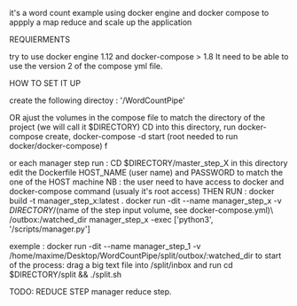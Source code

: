 it's a word count example using docker engine and docker compose to appply a map reduce and scale up the application

REQUIERMENTS

try to use docker engine 1.12 and docker-compose > 1.8 It need to be able to use the version 2 of the compose yml file.

HOW TO SET IT UP

create the following directoy : '/WordCountPipe' 

OR
ajust the volumes in the compose file to match the directory of the project (we will call it $DIRECTORY) CD into this directory,
run docker-compose create, docker-compose -d start (root needed to run docker/docker-compose) f

or each manager step run : CD $DIRECTORY/master_step_X in this directory edit the Dockerfile HOST_NAME (user name) and PASSWORD 
to match the one of the HOST machine NB : the user need to have access to docker and docker-compose command (usualy it's root access) 
THEN RUN : docker build -t manager_step_x:latest . 
docker run -dit --name manager_step_x -v $DIRECTORY/$(name of the step input volume, see docker-compose.yml)\ 
/outbox:/watched_dir manager_step_x -exec ['python3', '/scripts/manager.py']

exemple : 
docker run -dit --name manager_step_1 -v /home/maxime/Desktop/WordCountPipe/split/outbox/:watched_dir
to start of the process: drag a big text file into /split/inbox and run cd $DIRECTORY/split && ./split.sh

TODO: REDUCE STEP manager reduce step.
